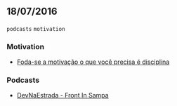 18/07/2016
----------

`podcasts` `motivation`

### Motivation

- [Foda-se a motivação o que você precisa é disciplina](http://www.papodehomem.com.br/foda-se-a-motivacao-o-que-voce-precisa-e-disciplina)


### Podcasts

- [DevNaEstrada - Front In Sampa](http://www.papodehomem.com.br/foda-se-a-motivacao-o-que-voce-precisa-e-disciplina)
